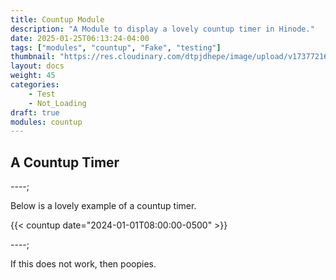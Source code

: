 ```yaml
---
title: Countup Module
description: "A Module to display a lovely countup timer in Hinode."
date: 2025-01-25T06:13:24-04:00
tags: ["modules", "countup", "Fake", "testing"]
thumbnail: "https://res.cloudinary.com/dtpjdhepe/image/upload/v1737721657/photo-1577936344574-09f7823a8bb9_a9qtrw.jpg"
layout: docs
weight: 45
categories:
    - Test
    - Not_Loading
draft: true
modules: countup
---
```


## A Countup Timer

----;

Below is a lovely example of a countup timer.

{{< countup date="2024-01-01T08:00:00-0500" >}}

----;

If this does not work, then poopies.
